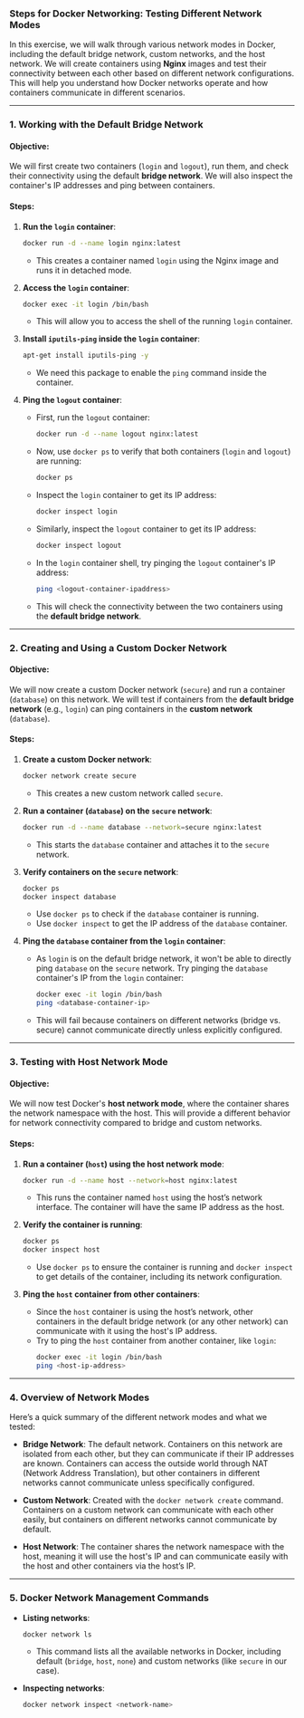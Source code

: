 ### Steps for Docker Networking: Testing Different Network Modes

In this exercise, we will walk through various network modes in Docker, including the default bridge network, custom networks, and the host network. We will create containers using **Nginx** images and test their connectivity between each other based on different network configurations. This will help you understand how Docker networks operate and how containers communicate in different scenarios.

---

### **1. Working with the Default Bridge Network**

#### **Objective**: 
We will first create two containers (`login` and `logout`), run them, and check their connectivity using the default **bridge network**. We will also inspect the container's IP addresses and ping between containers.

#### **Steps**:
1. **Run the `login` container**:
   ```bash
   docker run -d --name login nginx:latest
   ```
   - This creates a container named `login` using the Nginx image and runs it in detached mode.

2. **Access the `login` container**:
   ```bash
   docker exec -it login /bin/bash
   ```
   - This will allow you to access the shell of the running `login` container.

3. **Install `iputils-ping` inside the `login` container**:
   ```bash
   apt-get install iputils-ping -y
   ```
   - We need this package to enable the `ping` command inside the container.

4. **Ping the `logout` container**:
   - First, run the `logout` container:
     ```bash
     docker run -d --name logout nginx:latest
     ```
   - Now, use `docker ps` to verify that both containers (`login` and `logout`) are running:
     ```bash
     docker ps
     ```
   - Inspect the `login` container to get its IP address:
     ```bash
     docker inspect login
     ```
   - Similarly, inspect the `logout` container to get its IP address:
     ```bash
     docker inspect logout
     ```
   - In the `login` container shell, try pinging the `logout` container's IP address:
     ```bash
     ping <logout-container-ipaddress>
     ```
   - This will check the connectivity between the two containers using the **default bridge network**.

---

### **2. Creating and Using a Custom Docker Network**

#### **Objective**: 
We will now create a custom Docker network (`secure`) and run a container (`database`) on this network. We will test if containers from the **default bridge network** (e.g., `login`) can ping containers in the **custom network** (`database`).

#### **Steps**:
1. **Create a custom Docker network**:
   ```bash
   docker network create secure
   ```
   - This creates a new custom network called `secure`.

2. **Run a container (`database`) on the `secure` network**:
   ```bash
   docker run -d --name database --network=secure nginx:latest
   ```
   - This starts the `database` container and attaches it to the `secure` network.

3. **Verify containers on the `secure` network**:
   ```bash
   docker ps
   docker inspect database
   ```
   - Use `docker ps` to check if the `database` container is running.
   - Use `docker inspect` to get the IP address of the `database` container.

4. **Ping the `database` container from the `login` container**:
   - As `login` is on the default bridge network, it won't be able to directly ping `database` on the `secure` network. Try pinging the `database` container's IP from the `login` container:
     ```bash
     docker exec -it login /bin/bash
     ping <database-container-ip>
     ```
   - This will fail because containers on different networks (bridge vs. secure) cannot communicate directly unless explicitly configured.

---

### **3. Testing with Host Network Mode**

#### **Objective**: 
We will now test Docker's **host network mode**, where the container shares the network namespace with the host. This will provide a different behavior for network connectivity compared to bridge and custom networks.

#### **Steps**:
1. **Run a container (`host`) using the host network mode**:
   ```bash
   docker run -d --name host --network=host nginx:latest
   ```
   - This runs the container named `host` using the host’s network interface. The container will have the same IP address as the host.

2. **Verify the container is running**:
   ```bash
   docker ps
   docker inspect host
   ```
   - Use `docker ps` to ensure the container is running and `docker inspect` to get details of the container, including its network configuration.

3. **Ping the `host` container from other containers**:
   - Since the `host` container is using the host’s network, other containers in the default bridge network (or any other network) can communicate with it using the host's IP address.
   - Try to ping the `host` container from another container, like `login`:
     ```bash
     docker exec -it login /bin/bash
     ping <host-ip-address>
     ```

---

### **4. Overview of Network Modes**

Here’s a quick summary of the different network modes and what we tested:

- **Bridge Network**: The default network. Containers on this network are isolated from each other, but they can communicate if their IP addresses are known. Containers can access the outside world through NAT (Network Address Translation), but other containers in different networks cannot communicate unless specifically configured.
  
- **Custom Network**: Created with the `docker network create` command. Containers on a custom network can communicate with each other easily, but containers on different networks cannot communicate by default.

- **Host Network**: The container shares the network namespace with the host, meaning it will use the host's IP and can communicate easily with the host and other containers via the host’s IP.

---

### **5. Docker Network Management Commands**

- **Listing networks**:
  ```bash
  docker network ls
  ```
  - This command lists all the available networks in Docker, including default (`bridge`, `host`, `none`) and custom networks (like `secure` in our case).

- **Inspecting networks**:
  ```bash
  docker network inspect <network-name>
  ```


